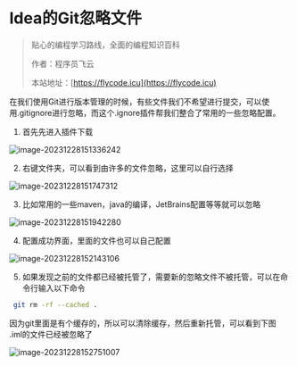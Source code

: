 # Idea的Git忽略文件

> 贴心的编程学习路线，全面的编程知识百科
>
> 作者：程序员飞云
>
> 本站地址：[https://flycode.icu](https://flycode.icu)



在我们使用Git进行版本管理的时候，有些文件我们不希望进行提交，可以使用.gitignore进行忽略，而这个.ignore插件帮我们整合了常用的一些忽略配置。

1. 首先先进入插件下载

![image-20231228151336242](https://gitee.com/zfd_git/typora-img/raw/master/imgs/202312281513376.png)

2. 右键文件夹，可以看到由许多的文件忽略，这里可以自行选择

![image-20231228151747312](https://gitee.com/zfd_git/typora-img/raw/master/imgs/202312281517411.png)

3. 比如常用的一些maven，java的编译，JetBrains配置等等就可以忽略

![image-20231228151942280](https://gitee.com/zfd_git/typora-img/raw/master/imgs/202312281519337.png)

4. 配置成功界面，里面的文件也可以自己配置

![image-20231228152143106](https://gitee.com/zfd_git/typora-img/raw/master/imgs/202312281521189.png)

5. 如果发现之前的文件都已经被托管了，需要新的忽略文件不被托管，可以在命令行输入以下命令

```sh
 git rm -rf --cached .
```

因为git里面是有个缓存的，所以可以清除缓存，然后重新托管，可以看到下图 .iml的文件已经被忽略了

![image-20231228152751007](https://gitee.com/zfd_git/typora-img/raw/master/imgs/202312281527080.png)
